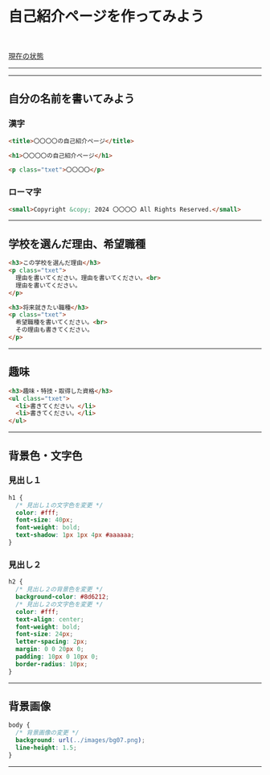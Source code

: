 # 自己紹介ページを作ってみよう

<br>
 
[現在の状態](https://tec-yoshi-taka.github.io/about_me_2024AB/)

---

---

## 自分の名前を書いてみよう

### 漢字

```HTML
<title>〇〇〇〇の自己紹介ページ</title>
```

```HTML
<h1>〇〇〇〇の自己紹介ページ</h1>
```

```HTML
<p class="txet">〇〇〇〇</p>
```

### ローマ字

```HTML
<small>Copyright &copy; 2024 〇〇〇〇 All Rights Reserved.</small>
```

---

## 学校を選んだ理由、希望職種

```HTML
<h3>この学校を選んだ理由</h3>
<p class="txet">
  理由を書いてください。理由を書いてください。<br>
  理由を書いてください。
</p>
```

```HTML
<h3>将来就きたい職種</h3>
<p class="txet">
  希望職種を書いてください。<br>
  その理由も書きてください。
</p>
```

---

## 趣味

```HTML
<h3>趣味・特技・取得した資格</h3>
<ul class="txet">
  <li>書きてください。</li>
  <li>書きてください。</li>
</ul>
```

---

## 背景色・文字色

### 見出し１

```css
h1 {
  /* 見出し１の文字色を変更 */
  color: #fff;
  font-size: 40px;
  font-weight: bold;
  text-shadow: 1px 1px 4px #aaaaaa;
}
```

### 見出し２

```css
h2 {
  /* 見出し２の背景色を変更 */
  background-color: #8d6212;
  /* 見出し２の文字色を変更 */
  color: #fff;
  text-align: center;
  font-weight: bold;
  font-size: 24px;
  letter-spacing: 2px;
  margin: 0 0 20px 0;
  padding: 10px 0 10px 0;
  border-radius: 10px;
}
```

---

## 背景画像

```css
body {
  /* 背景画像の変更 */
  background: url(../images/bg07.png);
  line-height: 1.5;
}
```

---
